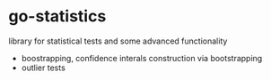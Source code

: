# go-statistics
library for statistical tests and some advanced functionality
* boostrapping, confidence interals construction via bootstrapping
* outlier tests
